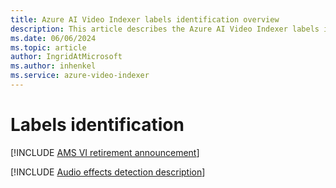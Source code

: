 ```yaml
---
title: Azure AI Video Indexer labels identification overview
description: This article describes the Azure AI Video Indexer labels identification detection insight.
ms.date: 06/06/2024
ms.topic: article
author: IngridAtMicrosoft
ms.author: inhenkel
ms.service: azure-video-indexer
---
```


# Labels identification

[!INCLUDE [AMS VI retirement announcement](./includes/important-ams-retirement-avi-announcement.md)]

[!INCLUDE [Audio effects detection description](./includes/labels-identification.md)]
